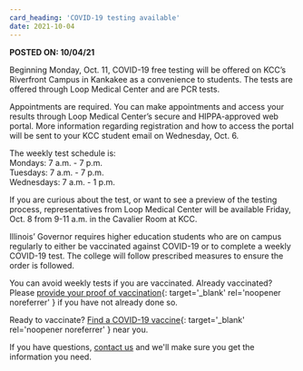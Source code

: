 ```yaml
---
card_heading: 'COVID-19 testing available'
date: 2021-10-04
---
```


**POSTED ON: 10/04/21**

Beginning Monday, Oct. 11, COVID-19 free testing will be offered on KCC’s Riverfront Campus in Kankakee as a convenience to students. The tests are offered through Loop Medical Center and are PCR tests. 

Appointments are required. You can make appointments and access your results through Loop Medical Center’s secure and HIPPA-approved web portal. More information regarding registration and how to access the portal will be sent to your KCC student email on Wednesday, Oct. 6.

The weekly test schedule is:<br>
Mondays: 7 a.m. - 7 p.m.<br>
Tuesdays: 7 a.m. - 7 p.m.<br>
Wednesdays: 7 a.m. - 1 p.m.

If you are curious about the test, or want to see a preview of the testing process, representatives from Loop Medical Center will be available Friday, Oct. 8 from 9-11 a.m. in the Cavalier Room at KCC. 

Illinois’ Governor requires higher education students who are on campus regularly to either be vaccinated against COVID-19 or to complete a weekly COVID-19 test. The college will follow prescribed measures to ensure the order is followed. 

You can avoid weekly tests if you are vaccinated. Already vaccinated? Please [provide your proof of vaccination](https://form.jotform.com/212384579044965){: target='_blank' rel='noopener noreferrer' } if you have not already done so.

Ready to vaccinate? [Find a COVID-19 vaccine](https://www.vaccines.gov/search/){: target='_blank' rel='noopener noreferrer' } near you. 

If you have questions, [contact us](https://coronavirus.kcc.edu/contact-us/) and we'll make sure you get the information you need. 
